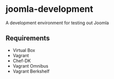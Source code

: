 joomla-development
=====================

A development environment for testing out Joomla

## Requirements
 - Virtual Box
 - Vagrant
 - Chef-DK
 - Vagrant Omnibus
 - Vagrant Berkshelf
